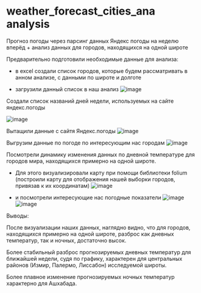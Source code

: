 # weather_forecast_cities_ana analysis
Прогноз погоды через парсинг данных Яндекс погоды на неделю вперёд + анализ данных для городов, находящихся на одной широте

Предварительно подготовили необходимые данные для анализа:

* в excel создали список городов, которые будем рассматривать в анном анализе, с данными по широте и долготе

* загрузили данный список в наш анализ
![image](https://github.com/PaslenAmari/weather_forecast_cities_and_analysis/assets/106679149/8b5e0f72-20db-4004-a361-6a0ac04127a2)



Создали список названий дней недели, используемых на сайте яндекс.погоды

![image](https://github.com/PaslenAmari/weather_forecast_cities_and_analysis/assets/106679149/0dea25b9-9a56-46cf-a83e-b69f2f71503d)


Вытащили данные с сайтя Яндекс.погоды
![image](https://github.com/PaslenAmari/weather_forecast_cities_and_analysis/assets/106679149/d3bed30c-02d6-46c1-892f-933c83ffcf86)

Выгрузим данные по погоде по интересующим нас городам
![image](https://github.com/PaslenAmari/weather_forecast_cities_and_analysis/assets/106679149/56e5d7a8-9b56-4d0c-9dad-fda604114f5f)

Посмотрели динамику изменения данных по дневной температуре для городов мира, находящихся примерно на одной широте.
* Для этого визуализировали карту при помощи библиотеки folium (построили карту для отображения нашей выборки городов, привязав к их координатам)
![image](https://github.com/PaslenAmari/weather_forecast_cities_and_analysis/assets/106679149/73b7c8c2-00d7-4869-9dfe-843e23452030)

* и посмотрели интересующие нас погодные показатели
![image](https://github.com/PaslenAmari/weather_forecast_cities_and_analysis/assets/106679149/81316bfd-5d2e-4657-bc3f-561fe4f0490a)
![image](https://github.com/PaslenAmari/weather_forecast_cities_and_analysis/assets/106679149/ab3c39f5-7740-41cd-869c-3cccbb8861a5)

Выводы:

После визуализации наших данных, наглядно видно, что для городов, находящихся примерно на одной широте, разброс как дневных температур, так и ночных, достаточно высок.


Более стабильный разброс прогнозируемых дневных температур для ближайшей недели, судя по графику, характерен для центральных районов (Измир, Палермо, Лиссабон) исследуемой широты.

Более плавное изменение прогнозируемых ночных температур характерно для Ашхабада.
